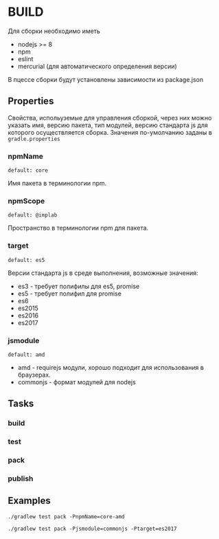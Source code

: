 # BUILD

Для сборки необходимо иметь

* nodejs >= 8
* npm
* eslint
* mercurial (для автоматического определения версии)

В пцессе сборки будут установлены зависимости из package.json

## Properties

Свойства, испольуземые для управления сборкой, через них можно указать имя,
версию пакета, тип модулей, версию стандарта js для которого осуществляется
сборка. Значения по-умолчанию заданы в `gradle.properties`

### npmName

`default: core`

Имя пакета в терминологии npm.

### npmScope

`default: @implab`

Пространство в терминологии npm для пакета.

### target

`default: es5`

Версии стандарта js в среде выполнения, возможные значения:

* es3 - требует полифилы для es5, promise
* es5 - требует полифил для promise
* es6
* es2015
* es2016
* es2017

### jsmodule

`default: amd`

* amd - requirejs модули, хорошо подходит для использования в браузерах.
* commonjs - формат модулей для nodejs

## Tasks

### build

### test

### pack

### publish

## Examples

```shell
./gradlew test pack -PnpmName=core-amd
```

```shell
./gradlew test pack -Pjsmodule=commonjs -Ptarget=es2017
```
